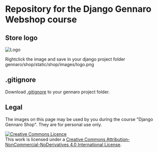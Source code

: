 # Repository for the Django Gennaro Webshop course

## Store logo

![Logo](https://raw.githubusercontent.com/madeinouweland/gennaroshop/main/logo.png)

Rightclick the image and save in your django project folder gennaro/shop/static/shop/images/logo.png

## .gitignore

Download [.gitignore](https://raw.githubusercontent.com/madeinouweland/gennaroshop/main/.gitignore) to your gennaro project folder.

## Legal

The images on this page may be used by you during the course "Django Gennaro Shop". They are for personal use only.

<a rel="license" href="http://creativecommons.org/licenses/by-nc-nd/4.0/"><img alt="Creative Commons Licence" style="border-width:0" src="https://i.creativecommons.org/l/by-nc-nd/4.0/88x31.png" /></a><br />This work is licensed under a <a rel="license" href="http://creativecommons.org/licenses/by-nc-nd/4.0/">Creative Commons Attribution-NonCommercial-NoDerivatives 4.0 International License</a>.
